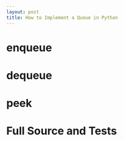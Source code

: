 ```yaml
---
layout: post
title: How to Implement a Queue in Python
---
```


# enqueue

# dequeue

# peek

# Full Source and Tests

[queue-src]: https://github.com/stephengrice/youtube/blob/master/Queue/queue.py
[queue-test]: https://github.com/stephengrice/youtube/blob/master/Queue/test_queue.py
